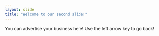 ```yaml
---
layout: slide
title: "Welcome to our second slide!"
---
```

You can advertise your business here!
Use the left arrow key to go back!
